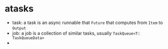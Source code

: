 atasks
=======

* task: a task is an async runnable that `Future` that computes from `Item` to `Output`
* job: a job is a collection of similar tasks, usually `TaskQueue<T: TaskQueueData>`
* 
